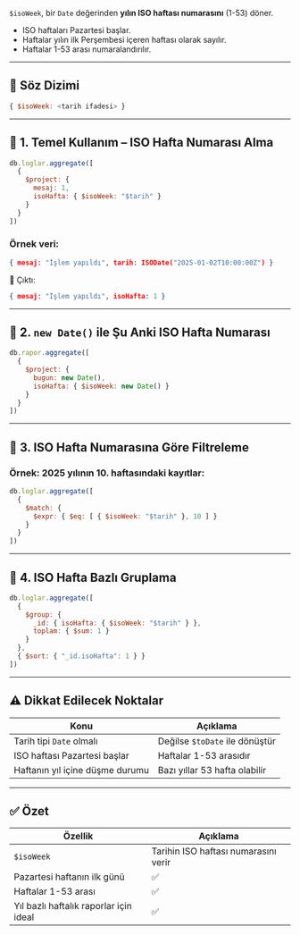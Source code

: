 
`$isoWeek`, bir `Date` değerinden **yılın ISO haftası numarasını** (1-53) döner.

- ISO haftaları Pazartesi başlar.
- Haftalar yılın ilk Perşembesi içeren haftası olarak sayılır.
- Haftalar 1-53 arası numaralandırılır.

---

## 📌 Söz Dizimi

```js
{ $isoWeek: <tarih ifadesi> }
```

---

## 🧪 1. Temel Kullanım – ISO Hafta Numarası Alma

```js
db.loglar.aggregate([
  {
    $project: {
      mesaj: 1,
      isoHafta: { $isoWeek: "$tarih" }
    }
  }
])
```

### Örnek veri:

```json
{ mesaj: "İşlem yapıldı", tarih: ISODate("2025-01-02T10:00:00Z") }
```

📌 Çıktı:

```json
{ mesaj: "İşlem yapıldı", isoHafta: 1 }
```

---

## 🧪 2. `new Date()` ile Şu Anki ISO Hafta Numarası

```js
db.rapor.aggregate([
  {
    $project: {
      bugun: new Date(),
      isoHafta: { $isoWeek: new Date() }
    }
  }
])
```

---

## 🧪 3. ISO Hafta Numarasına Göre Filtreleme

### Örnek: 2025 yılının 10. haftasındaki kayıtlar:

```js
db.loglar.aggregate([
  {
    $match: {
      $expr: { $eq: [ { $isoWeek: "$tarih" }, 10 ] }
    }
  }
])
```

---

## 🧾 4. ISO Hafta Bazlı Gruplama

```js
db.loglar.aggregate([
  {
    $group: {
      _id: { isoHafta: { $isoWeek: "$tarih" } },
      toplam: { $sum: 1 }
    }
  },
  { $sort: { "_id.isoHafta": 1 } }
])
```

---

## ⚠️ Dikkat Edilecek Noktalar

|Konu|Açıklama|
|---|---|
|Tarih tipi `Date` olmalı|Değilse `$toDate` ile dönüştür|
|ISO haftası Pazartesi başlar|Haftalar 1-53 arasıdır|
|Haftanın yıl içine düşme durumu|Bazı yıllar 53 hafta olabilir|

---

## ✅ Özet

|Özellik|Açıklama|
|---|---|
|`$isoWeek`|Tarihin ISO haftası numarasını verir|
|Pazartesi haftanın ilk günü|✅|
|Haftalar 1-53 arası|✅|
|Yıl bazlı haftalık raporlar için ideal|✅|
